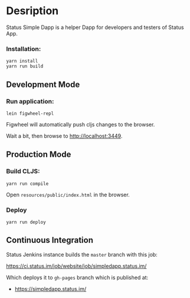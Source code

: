 # Desription

Status Simple Dapp is a helper Dapp for developers and testers of Status App.

### Installation:

```
yarn install
yarn run build
```

## Development Mode

### Run application:

```
lein figwheel-repl
```

Figwheel will automatically push cljs changes to the browser.

Wait a bit, then browse to [http://localhost:3449](http://localhost:3449).

## Production Mode

### Build CLJS:

```
yarn run compile
```

Open `resources/public/index.html` in the browser.

### Deploy

```
yarn run deploy
```

## Continuous Integration

Status Jenkins instance builds the `master` branch with this job:

https://ci.status.im/job/website/job/simpledapp.status.im/

Which deploys it to `gh-pages` branch which is published at:

* https://simpledapp.status.im/
